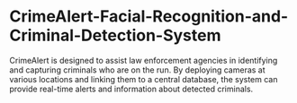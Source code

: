 # CrimeAlert-Facial-Recognition-and-Criminal-Detection-System
CrimeAlert is designed to assist law enforcement agencies in identifying and capturing criminals who are on the run. By deploying cameras at various locations and linking them to a central database, the system can provide real-time alerts and information about detected criminals.
